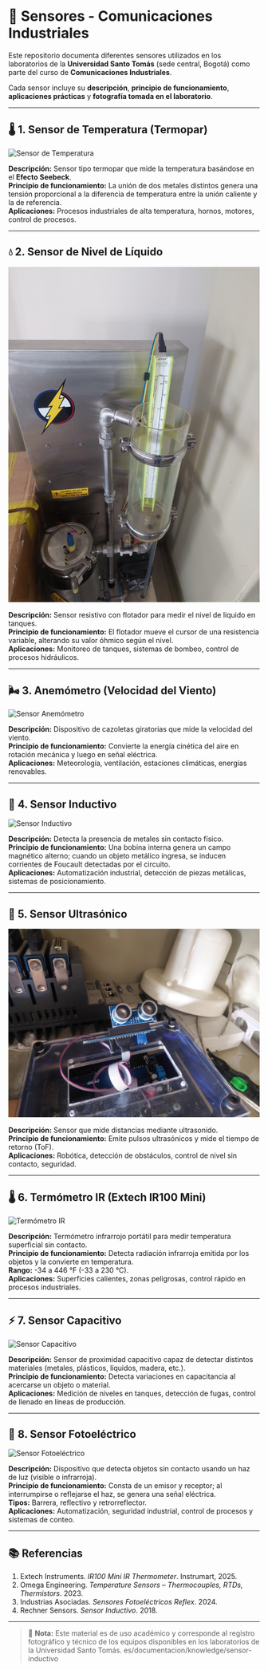 # 📡 Sensores - Comunicaciones Industriales

Este repositorio documenta diferentes sensores utilizados en los laboratorios de la **Universidad Santo Tomás** (sede central, Bogotá) como parte del curso de **Comunicaciones Industriales**.  

Cada sensor incluye su **descripción**, **principio de funcionamiento**, **aplicaciones prácticas** y **fotografía tomada en el laboratorio**.

---

## 🌡️ 1. Sensor de Temperatura (Termopar)
![Sensor de Temperatura](sensor_temperatura.png)

**Descripción:** Sensor tipo termopar que mide la temperatura basándose en el **Efecto Seebeck**.  
**Principio de funcionamiento:** La unión de dos metales distintos genera una tensión proporcional a la diferencia de temperatura entre la unión caliente y la de referencia.  
**Aplicaciones:** Procesos industriales de alta temperatura, hornos, motores, control de procesos.  

---

## 💧 2. Sensor de Nivel de Líquido
![Sensor de Nivel](sensor_nivel.png)

**Descripción:** Sensor resistivo con flotador para medir el nivel de líquido en tanques.  
**Principio de funcionamiento:** El flotador mueve el cursor de una resistencia variable, alterando su valor óhmico según el nivel.  
**Aplicaciones:** Monitoreo de tanques, sistemas de bombeo, control de procesos hidráulicos.  

---

## 🌬️ 3. Anemómetro (Velocidad del Viento)
![Sensor Anemómetro](sensor_anemometro.png)

**Descripción:** Dispositivo de cazoletas giratorias que mide la velocidad del viento.  
**Principio de funcionamiento:** Convierte la energía cinética del aire en rotación mecánica y luego en señal eléctrica.  
**Aplicaciones:** Meteorología, ventilación, estaciones climáticas, energías renovables.  

---

## 🔄 4. Sensor Inductivo
![Sensor Inductivo](sensor_inductivo.png)

**Descripción:** Detecta la presencia de metales sin contacto físico.  
**Principio de funcionamiento:** Una bobina interna genera un campo magnético alterno; cuando un objeto metálico ingresa, se inducen corrientes de Foucault detectadas por el circuito.  
**Aplicaciones:** Automatización industrial, detección de piezas metálicas, sistemas de posicionamiento.  

---

## 📡 5. Sensor Ultrasónico
![Sensor Ultrasónico](sensor_ultrasonico.png)

**Descripción:** Sensor que mide distancias mediante ultrasonido.  
**Principio de funcionamiento:** Emite pulsos ultrasónicos y mide el tiempo de retorno (ToF).  
**Aplicaciones:** Robótica, detección de obstáculos, control de nivel sin contacto, seguridad.  

---

## 🌡️ 6. Termómetro IR (Extech IR100 Mini)
![Termómetro IR](termometro_ir.png)

**Descripción:** Termómetro infrarrojo portátil para medir temperatura superficial sin contacto.  
**Principio de funcionamiento:** Detecta radiación infrarroja emitida por los objetos y la convierte en temperatura.  
**Rango:** -34 a 446 °F (-33 a 230 °C).  
**Aplicaciones:** Superficies calientes, zonas peligrosas, control rápido en procesos industriales.  

---

## ⚡ 7. Sensor Capacitivo
![Sensor Capacitivo](sensor_capacitivo.png)

**Descripción:** Sensor de proximidad capacitivo capaz de detectar distintos materiales (metales, plásticos, líquidos, madera, etc.).  
**Principio de funcionamiento:** Detecta variaciones en capacitancia al acercarse un objeto o material.  
**Aplicaciones:** Medición de niveles en tanques, detección de fugas, control de llenado en líneas de producción.  

---

## 🔆 8. Sensor Fotoeléctrico
![Sensor Fotoeléctrico](sensor_fotoelectrico.png)

**Descripción:** Dispositivo que detecta objetos sin contacto usando un haz de luz (visible o infrarroja).  
**Principio de funcionamiento:** Consta de un emisor y receptor; al interrumpirse o reflejarse el haz, se genera una señal eléctrica.  
**Tipos:** Barrera, reflectivo y retrorreflector.  
**Aplicaciones:** Automatización, seguridad industrial, control de procesos y sistemas de conteo.  

---

## 📚 Referencias
1. Extech Instruments. *IR100 Mini IR Thermometer*. Instrumart, 2025.  
2. Omega Engineering. *Temperature Sensors – Thermocouples, RTDs, Thermistors*. 2023.  
3. Industrias Asociadas. *Sensores Fotoeléctricos Reflex*. 2024.  
4. Rechner Sensors. *Sensor Inductivo*. 2018.  

---

> 📌 **Nota:** Este material es de uso académico y corresponde al registro fotográfico y técnico de los equipos disponibles en los laboratorios de la Universidad Santo Tomás.
es/documentacion/knowledge/sensor-inductivo
